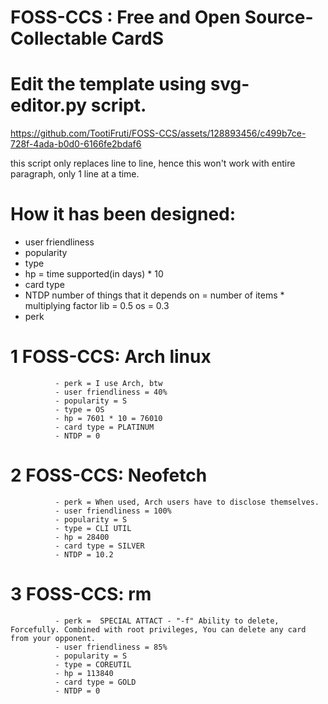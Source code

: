 
# FOSS-CCS : Free and Open Source-Collectable CardS

# Edit the template using svg-editor.py script.



https://github.com/TootiFruti/FOSS-CCS/assets/128893456/c499b7ce-728f-4ada-b0d0-6166fe2bdaf6


this script only replaces line to line, hence this won't work with entire paragraph, only 1 line at a time.

# How it has been designed:
- user friendliness 
- popularity
- type 
- hp = time supported(in days) * 10
- card type
- NTDP    number of things that it depends on  = number of items * multiplying factor 
                                                                   lib = 0.5
                                                                   os = 0.3
- perk


# 1 FOSS-CCS: Arch linux 
              - perk = I use Arch, btw
              - user friendliness = 40%
              - popularity = S 
              - type = OS 
              - hp = 7601 * 10 = 76010
              - card type = PLATINUM
              - NTDP = 0

# 2 FOSS-CCS: Neofetch
              - perk = When used, Arch users have to disclose themselves.
              - user friendliness = 100%
              - popularity = S 
              - type = CLI UTIL
              - hp = 28400
              - card type = SILVER
              - NTDP = 10.2

# 3 FOSS-CCS: rm 
              - perk =  SPECIAL ATTACT - "-f" Ability to delete, Forcefully. Combined with root privileges, You can delete any card from your opponent.
              - user friendliness = 85%
              - popularity = S 
              - type = COREUTIL
              - hp = 113840
              - card type = GOLD
              - NTDP = 0
